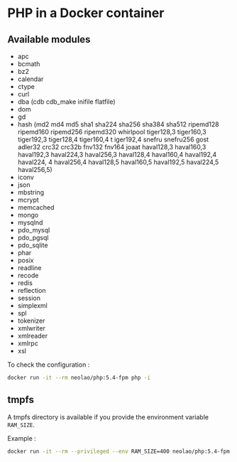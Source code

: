 PHP in a Docker container
=========================

Available modules
-----------------

- apc
- bcmath
- bz2
- calendar
- ctype
- curl
- dba (cdb cdb_make inifile flatfile)
- dom
- gd
- hash (md2 md4 md5 sha1 sha224 sha256 sha384 sha512 ripemd128 ripemd160 ripemd256 ripemd320 whirlpool tiger128,3 tiger160,3 tiger192,3 tiger128,4 tiger160,4 t
      iger192,4 snefru snefru256 gost adler32 crc32 crc32b fnv132 fnv164 joaat haval128,3 haval160,3 haval192,3 haval224,3 haval256,3 haval128,4 haval160,4 haval192,4 haval224,
      4 haval256,4 haval128,5 haval160,5 haval192,5 haval224,5 haval256,5)
- iconv
- json
- mbstring
- mcrypt
- memcached
- mongo
- mysqlnd
- pdo_mysql
- pdo_pgsql
- pdo_sqlite
- phar
- posix
- readline
- recode
- redis
- reflection
- session
- simplexml
- spl
- tokenizer
- xmlwriter
- xmlreader
- xmlrpc
- xsl

To check the configuration :

```bash
docker run -it --rm neolao/php:5.4-fpm php -i
```

tmpfs
-----

A tmpfs directory is available if you provide the environment variable `RAM_SIZE`.

Example :

```bash
docker run -it --rm --privileged --env RAM_SIZE=400 neolao/php:5.4-fpm
```

